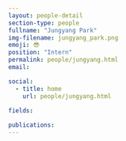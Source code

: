 ```yaml
---
layout: people-detail
section-type: people
fullname: "Jungyang Park"
img-filename: jungyang_park.png
emoji: 😎
position: "Intern"
permalink: people/jungyang.html
email: 

social:
  - title: home
    url: people/jungyang.html

fields:
    
publications:
---
```


